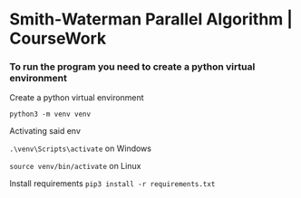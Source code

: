 # Smith-Waterman Parallel Algorithm | CourseWork

### To run the program you need to create a python virtual environment
Create a python virtual environment

`python3 -m venv venv`

Activating said env

`.\venv\Scripts\activate` on Windows

`source venv/bin/activate` on Linux

Install requirements
`pip3 install -r requirements.txt`